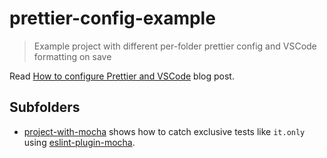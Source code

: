 # prettier-config-example
> Example project with different per-folder prettier config and VSCode formatting on save

Read [How to configure Prettier and VSCode](https://glebbahmutov.com/blog/configure-prettier-in-vscode/) blog post.

## Subfolders

- [project-with-mocha](project-with-mocha) shows how to catch exclusive tests like `it.only` using [eslint-plugin-mocha](https://github.com/lo1tuma/eslint-plugin-mocha).
